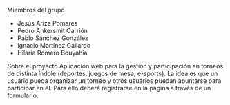 Miembros del grupo
- Jesús Ariza Pomares
- Pedro Ankersmit Carrión
- Pablo Sánchez González
- Ignacio Martínez Gallardo
- Hilaria Romero Bouyahia

Sobre el proyecto
Aplicación web para la gestión y participación en torneos de distinta índole (deportes, juegos
de mesa, e-sports).
La idea es que un usuario pueda organizar un torneo y otros usuarios puedan apuntarse
para participar en él. Para ello deberá registrarse en la página a través de un formulario.


